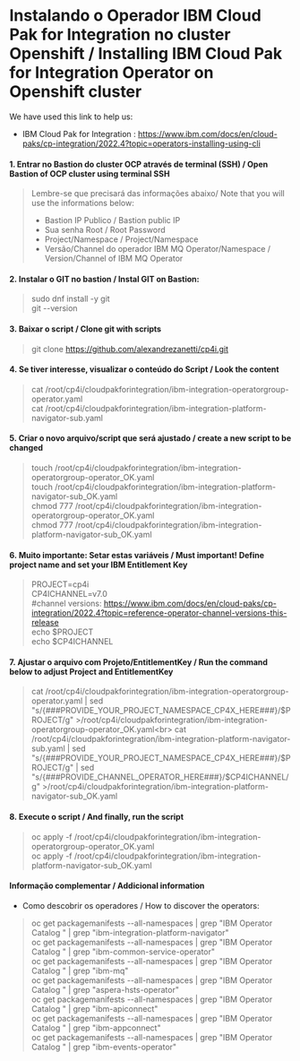 # Instalando o Operador IBM Cloud Pak for Integration no cluster Openshift / Installing IBM Cloud Pak for Integration Operator on Openshift cluster

We have used this link to help us: 
- IBM Cloud Pak for Integration : https://www.ibm.com/docs/en/cloud-paks/cp-integration/2022.4?topic=operators-installing-using-cli

#### 1. Entrar no Bastion do cluster OCP através de terminal (SSH) / Open Bastion of OCP cluster using terminal SSH
> Lembre-se que precisará das informações abaixo/ Note that you will use the informations below:<br>
> - Bastion IP Publico / Bastion public IP<br>
> - Sua senha Root / Root Password<br>
> - Project/Namespace / Project/Namespace<br>
> - Versão/Channel do operador IBM MQ Operator/Namespace / Version/Channel of IBM MQ Operator

#### 2. Instalar o GIT no bastion / Instal GIT on Bastion:
> sudo dnf install -y git<br>
> git --version

#### 3. Baixar o script / Clone git with scripts
> git clone https://github.com/alexandrezanetti/cp4i.git

#### 4. Se tiver interesse, visualizar o conteúdo do Script / Look the content
> cat /root/cp4i/cloudpakforintegration/ibm-integration-operatorgroup-operator.yaml<br>
> cat /root/cp4i/cloudpakforintegration/ibm-integration-platform-navigator-sub.yaml<br>

#### 5. Criar o novo arquivo/script que será ajustado / create a new script to be changed
> touch /root/cp4i/cloudpakforintegration/ibm-integration-operatorgroup-operator_OK.yaml<br>
> touch /root/cp4i/cloudpakforintegration/ibm-integration-platform-navigator-sub_OK.yaml<br>
> chmod 777 /root/cp4i/cloudpakforintegration/ibm-integration-operatorgroup-operator_OK.yaml<br>
> chmod 777 /root/cp4i/cloudpakforintegration/ibm-integration-platform-navigator-sub_OK.yaml

#### 6. Muito importante: Setar estas variáveis / Must important! Define project name and set your IBM Entitlement Key
> PROJECT=cp4i<br>
> CP4ICHANNEL=v7.0<br>
> #channel versions: https://www.ibm.com/docs/en/cloud-paks/cp-integration/2022.4?topic=reference-operator-channel-versions-this-release<br>
> echo $PROJECT<br>
> echo $CP4ICHANNEL

#### 7. Ajustar o arquivo com Projeto/EntitlementKey / Run the command below to adjust Project and EntitlementKey
> cat /root/cp4i/cloudpakforintegration/ibm-integration-operatorgroup-operator.yaml | sed "s/{###PROVIDE_YOUR_PROJECT_NAMESPACE_CP4X_HERE###}/$PROJECT/g" >/root/cp4i/cloudpakforintegration/ibm-integration-operatorgroup-operator_OK.yaml<br>
> cat /root/cp4i/cloudpakforintegration/ibm-integration-platform-navigator-sub.yaml | sed "s/{###PROVIDE_YOUR_PROJECT_NAMESPACE_CP4X_HERE###}/$PROJECT/g" | sed "s/{###PROVIDE_CHANNEL_OPERATOR_HERE###}/$CP4ICHANNEL/g" >/root/cp4i/cloudpakforintegration/ibm-integration-platform-navigator-sub_OK.yaml

#### 8. Execute o script / And finally, run the script
> oc apply -f /root/cp4i/cloudpakforintegration/ibm-integration-operatorgroup-operator_OK.yaml<br>
> oc apply -f /root/cp4i/cloudpakforintegration/ibm-integration-platform-navigator-sub_OK.yaml

#### Informação complementar / Addicional information
- Como descobrir os operadores / How to discover the operators:
> oc get packagemanifests --all-namespaces | grep "IBM Operator Catalog " | grep "ibm-integration-platform-navigator"<br>
> oc get packagemanifests --all-namespaces | grep "IBM Operator Catalog " | grep "ibm-common-service-operator"<br>
> oc get packagemanifests --all-namespaces | grep "IBM Operator Catalog " | grep "ibm-mq"<br>
> oc get packagemanifests --all-namespaces | grep "IBM Operator Catalog " | grep "aspera-hsts-operator"<br>
> oc get packagemanifests --all-namespaces | grep "IBM Operator Catalog " | grep "ibm-apiconnect"<br>
> oc get packagemanifests --all-namespaces | grep "IBM Operator Catalog " | grep "ibm-appconnect"<br>
> oc get packagemanifests --all-namespaces | grep "IBM Operator Catalog " | grep "ibm-events-operator"

